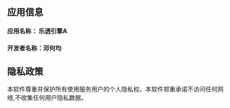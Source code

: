 ## 应用信息
#### 应用名称： 乐透引擎A
#### 开发者名称：邓何均

## 隐私政策
本软件尊重并保护所有使用服务用户的个人隐私权。本软件郑重承诺不访问任何网络,不收集任何用户隐私数据。


